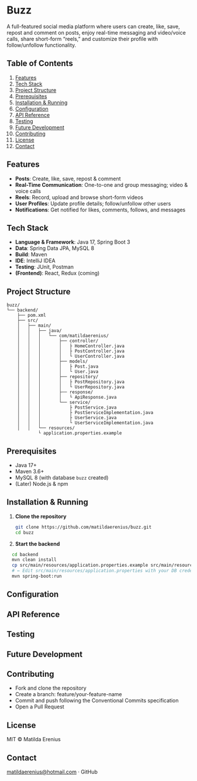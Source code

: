 # Buzz
A full-featured social media platform where users can create, like, save, repost and comment on posts, enjoy real-time messaging and video/voice calls, share short-form “reels,” and customize their profile with follow/unfollow functionality.

## Table of Contents
1. [Features](#features)
2. [Tech Stack](#tech-stack)
3. [Project Structure](#project-structure)
4. [Prerequisites](#prerequisites)
5. [Installation & Running](#installation--running)
6. [Configuration](#configuration)
7. [API Reference](#api-reference)
8. [Testing](#testing)
9. [Future Development](#future-development)
10. [Contributing](#contributing)
11. [License](#license)
12. [Contact](#contact)
    
## Features
- **Posts**: Create, like, save, repost & comment  
- **Real-Time Communication**: One-to-one and group messaging; video & voice calls  
- **Reels**: Record, upload and browse short-form videos  
- **User Profiles**: Update profile details; follow/unfollow other users  
- **Notifications**: Get notified for likes, comments, follows, and messages
  
## Tech Stack
- **Language & Framework**: Java 17, Spring Boot 3  
- **Data**: Spring Data JPA, MySQL 8  
- **Build**: Maven  
- **IDE**: IntelliJ IDEA  
- **Testing**: JUnit, Postman  
- **(Frontend)**: React, Redux (coming)

## Project Structure
```text
buzz/
└── backend/
    ├── pom.xml
    ├── src/
    │   ├── main/
    │   │   ├── java/
    │   │   │   └── com/matildaerenius/
    │   │   │       ├── controller/
    │   │   │       │   ├ HomeController.java
    │   │   │       │   ├ PostController.java
    │   │   │       │   └ UserController.java
    │   │   │       ├── models/
    │   │   │       │   ├ Post.java
    │   │   │       │   └ User.java
    │   │   │       ├── repository/
    │   │   │       │   ├ PostRepository.java
    │   │   │       │   └ UserRepository.java
    │   │   │       ├── response/
    │   │   │       │   └ ApiResponse.java
    │   │   │       └── service/
    │   │   │           ├ PostService.java
    │   │   │           ├ PostServiceImplementation.java
    │   │   │           ├ UserService.java
    │   │   │           └ UserServiceImplementation.java
    │   │   └── resources/
            └ application.properties.example
 ```

## Prerequisites
- Java 17+  
- Maven 3.6+  
- MySQL 8 (with database `buzz` created)  
- (Later) Node.js & npm  

## Installation & Running

1. **Clone the repository**  
   ```bash
   git clone https://github.com/matildaerenius/buzz.git
   cd buzz
   ```
2. **Start the backend**
```bash
  cd backend
  mvn clean install
  cp src/main/resources/application.properties.example src/main/resources/application.properties
  # ← Edit src/main/resources/application.properties with your DB credentials
  mvn spring-boot:run
   ```

## Configuration

## API Reference

## Testing

## Future Development

## Contributing
- Fork and clone the repository
- Create a branch: feature/your-feature-name
- Commit and push following the Conventional Commits specification
- Open a Pull Request

## License
MIT © Matilda Erenius

## Contact
matildaerenius@hotmail.com · GitHub
